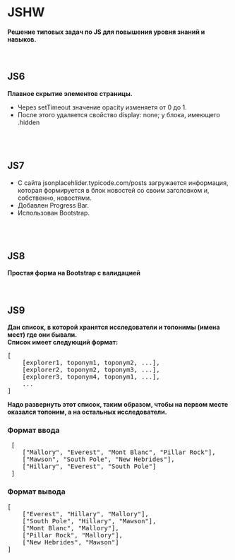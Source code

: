 # JSHW
**Решение типовых задач по JS для повышения уровня знаний и навыков.**
<br>
<br>
<br>

<h2>JS6</h2>
<b>Плавное скрытие элементов страницы.</b>
<ul>
    <li>Через setTimeout значение opacity изменяетя от 0 до 1.</li>
    <li>После этого удаляется свойство display: none; у блока, имеющего .hidden</li>
</ul>
<br>
<br>

<h2>JS7</h2>
<ul>
    <li>С сайта jsonplacehlider.typicode.com/posts загружается информация, которая формируется в блок новостей со своим заголовком и, собственно, новостями.</li>
    <li>Добавлен Progress Bar.</li>
    <li>Использован Bootstrap.</li>
</ul>
<br>
<br>

<h2>JS8</h2>
<b>Простая форма на Bootstrap с валидацией</b>
<br>
<br>
<br>

<h2>JS9</h2>
<!DOCTYPE html>
<html lang="ru">

<head>
    <meta charset="UTF-8">
</head>

<body>
            <div>
            <b>Дан список, в которой хранятся исследователи и топонимы (имена мест) где они бывали. <br> Список имеет
                следующий формат:</b>
            <pre>
[
    [explorer1, toponym1, toponym2, ...],
    [explorer2, toponym2, toponym3, ...],
    [explorer3, toponym4, toponym1, ...],
    ...
]</pre>
        </div>
        <b>Надо развернуть этот список, таким образом, чтобы на первом месте оказался топоним, а на остальных
            исследователи.</b>

<h3>Формат ввода</h3>       
  <pre>
 [
    ["Mallory", "Everest", "Mont Blanc", "Pillar Rock"],
    ["Mawson", "South Pole", "New Hebrides"],
    ["Hillary", "Everest", "South Pole"]
 ]</pre>

<h3>Формат вывода</h3>
   <pre>
[
    ["Everest", "Hillary", "Mallory"],
    ["South Pole", "Hillary", "Mawson"],
    ["Mont Blanc", "Mallory"],
    ["Pillar Rock", "Mallory"],
    ["New Hebrides", "Mawson"]
]
</pre>
   
</body>

</html>
